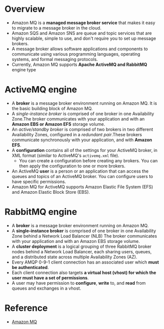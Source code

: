 # Overview
+ Amazon MQ is a **managed message broker service** that makes it easy to migrate to a message broker in the cloud. 
+ ​Amazon SQS and Amazon SNS are queue and topic services that are highly scalable, simple to use, and don't require you to set up message brokers. 
+ A message broker allows software applications and components to communicate using various programming languages, operating systems, and formal messaging protocols.
+ Currently, Amazon MQ supports **Apache ActiveMQ and RabbitMQ** engine type
# ActiveMQ engine
+ A **broker** is a message broker environment running on Amazon MQ. It is the basic building block of Amazon MQ. 
+ A *single-instance broker* is comprised of one broker in one Availability Zone.The broker communicates with your application and with an **Amazon EBS or Amazon EFS** storage volume.
+ An *active/standby broker* is comprised of two brokers in two different Availability Zones, configured in a *redundant pair*.These brokers communicate synchronously with your application, and with **Amazon EFS**.
+ A **configuration** contains all of the settings for your ActiveMQ broker, in XML format (similar to ActiveMQ's `activemq.xml` file). 
    + You can create a configuration before creating any brokers. You can then apply the configuration to one or more brokers.
+ An ActiveMQ **user** is a person or an application that can access the queues and topics of an ActiveMQ broker. You can configure users to have specific permissions.
+ Amazon MQ for ActiveMQ supports Amazon Elastic File System (EFS) and Amazon Elastic Block Store (EBS).
# RabbitMQ engine
+ A **broker** is a message broker environment running on Amazon MQ.  
+ A **single-instance broker** is comprised of one broker in one Availability Zone behind a Network Load Balancer (NLB) The broker communicates with your application and with an Amazon EBS storage volume.
+ A **cluster deployment** is a logical grouping of three RabbitMQ broker nodes behind a Network Load Balancer, each sharing users, queues, and a distributed state across multiple Availability Zones (AZ).
+ Every AMQP 0-9-1 client connection has an associated user which **must be authenticated**. 
+ Each client connection also targets **a virtual host (vhost) for which the user must have a set of permissions**.
+ A user may have permission to **configure**, **write** to, and **read** from queues and exchanges in a vhost.
# Reference
+ [Amazon MQ](https://docs.aws.amazon.com/amazon-mq/latest/developer-guide/welcome.html)
